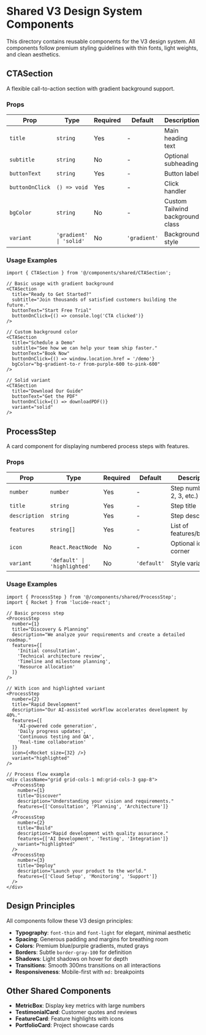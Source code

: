 # Shared V3 Design System Components

This directory contains reusable components for the V3 design system. All components follow premium styling guidelines with thin fonts, light weights, and clean aesthetics.

## CTASection

A flexible call-to-action section with gradient background support.

### Props

| Prop | Type | Required | Default | Description |
|------|------|----------|---------|-------------|
| `title` | `string` | Yes | - | Main heading text |
| `subtitle` | `string` | No | - | Optional subheading |
| `buttonText` | `string` | Yes | - | Button label |
| `buttonOnClick` | `() => void` | Yes | - | Click handler |
| `bgColor` | `string` | No | - | Custom Tailwind background class |
| `variant` | `'gradient' \| 'solid'` | No | `'gradient'` | Background style |

### Usage Examples

```tsx
import { CTASection } from '@/components/shared/CTASection';

// Basic usage with gradient background
<CTASection
  title="Ready to Get Started?"
  subtitle="Join thousands of satisfied customers building the future."
  buttonText="Start Free Trial"
  buttonOnClick={() => console.log('CTA clicked')}
/>

// Custom background color
<CTASection
  title="Schedule a Demo"
  subtitle="See how we can help your team ship faster."
  buttonText="Book Now"
  buttonOnClick={() => window.location.href = '/demo'}
  bgColor="bg-gradient-to-r from-purple-600 to-pink-600"
/>

// Solid variant
<CTASection
  title="Download Our Guide"
  buttonText="Get the PDF"
  buttonOnClick={() => downloadPDF()}
  variant="solid"
/>
```

## ProcessStep

A card component for displaying numbered process steps with features.

### Props

| Prop | Type | Required | Default | Description |
|------|------|----------|---------|-------------|
| `number` | `number` | Yes | - | Step number (1, 2, 3, etc.) |
| `title` | `string` | Yes | - | Step title |
| `description` | `string` | Yes | - | Step description |
| `features` | `string[]` | Yes | - | List of features/benefits |
| `icon` | `React.ReactNode` | No | - | Optional icon for corner |
| `variant` | `'default' \| 'highlighted'` | No | `'default'` | Style variant |

### Usage Examples

```tsx
import { ProcessStep } from '@/components/shared/ProcessStep';
import { Rocket } from 'lucide-react';

// Basic process step
<ProcessStep
  number={1}
  title="Discovery & Planning"
  description="We analyze your requirements and create a detailed roadmap."
  features={[
    'Initial consultation',
    'Technical architecture review',
    'Timeline and milestone planning',
    'Resource allocation'
  ]}
/>

// With icon and highlighted variant
<ProcessStep
  number={2}
  title="Rapid Development"
  description="Our AI-assisted workflow accelerates development by 40%."
  features={[
    'AI-powered code generation',
    'Daily progress updates',
    'Continuous testing and QA',
    'Real-time collaboration'
  ]}
  icon={<Rocket size={32} />}
  variant="highlighted"
/>

// Process flow example
<div className="grid grid-cols-1 md:grid-cols-3 gap-8">
  <ProcessStep
    number={1}
    title="Discover"
    description="Understanding your vision and requirements."
    features={['Consultation', 'Planning', 'Architecture']}
  />
  <ProcessStep
    number={2}
    title="Build"
    description="Rapid development with quality assurance."
    features={['AI Development', 'Testing', 'Integration']}
    variant="highlighted"
  />
  <ProcessStep
    number={3}
    title="Deploy"
    description="Launch your product to the world."
    features={['Cloud Setup', 'Monitoring', 'Support']}
  />
</div>
```

## Design Principles

All components follow these V3 design principles:

- **Typography**: `font-thin` and `font-light` for elegant, minimal aesthetic
- **Spacing**: Generous padding and margins for breathing room
- **Colors**: Premium blue/purple gradients, muted grays
- **Borders**: Subtle `border-gray-100` for definition
- **Shadows**: Light shadows on hover for depth
- **Transitions**: Smooth 300ms transitions on all interactions
- **Responsiveness**: Mobile-first with `md:` breakpoints

## Other Shared Components

- **MetricBox**: Display key metrics with large numbers
- **TestimonialCard**: Customer quotes and reviews
- **FeatureCard**: Feature highlights with icons
- **PortfolioCard**: Project showcase cards
